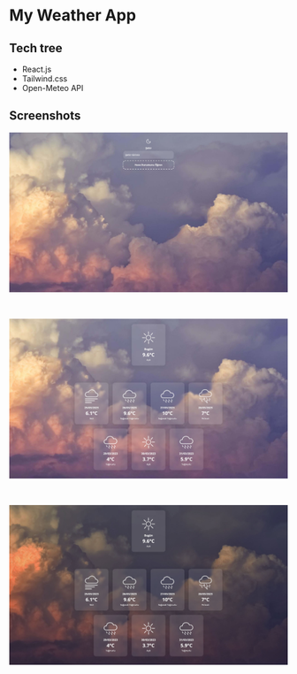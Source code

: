 # My Weather App

## Tech tree

- React.js
- Tailwind.css
- Open-Meteo API

## Screenshots

![Screenshot 1](ss-1.jpg)

<br />

![Screenshot 1](ss-2.jpg)

<br />

![Screenshot 1](ss-3.jpg)
